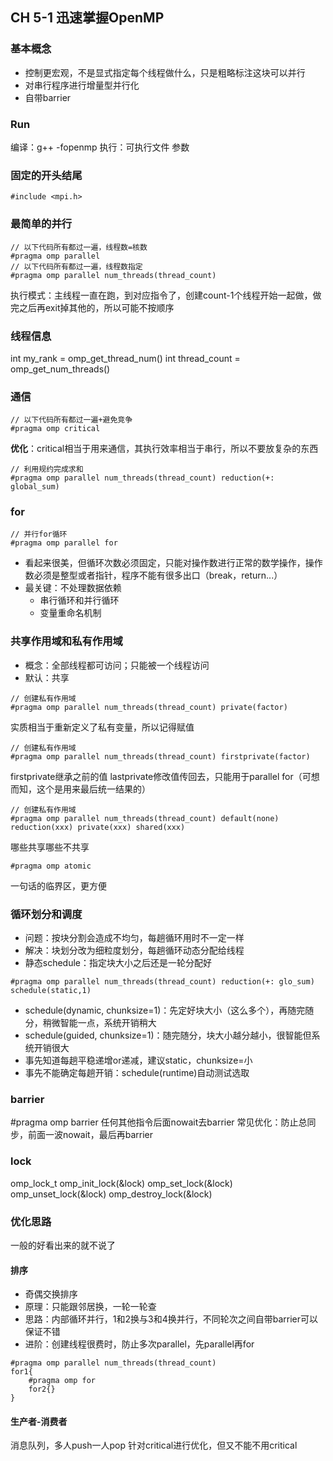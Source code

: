 ﻿## CH 5-1 迅速掌握OpenMP

### 基本概念
* 控制更宏观，不是显式指定每个线程做什么，只是粗略标注这块可以并行
* 对串行程序进行增量型并行化
* 自带barrier


### Run
编译：g++ -fopenmp
执行：可执行文件 参数

### 固定的开头结尾
```
#include <mpi.h>
```

### 最简单的并行
```
// 以下代码所有都过一遍，线程数=核数
#pragma omp parallel
// 以下代码所有都过一遍，线程数指定
#pragma omp parallel num_threads(thread_count)
```
执行模式：主线程一直在跑，到对应指令了，创建count-1个线程开始一起做，做完之后再exit掉其他的，所以可能不按顺序

### 线程信息
int my_rank = omp_get_thread_num()
int thread_count = omp_get_num_threads()

### 通信
```
// 以下代码所有都过一遍+避免竞争
#pragma omp critical
```
**优化**：critical相当于用来通信，其执行效率相当于串行，所以不要放复杂的东西
```
// 利用规约完成求和
#pragma omp parallel num_threads(thread_count) reduction(+: global_sum)
```

### for
```
// 并行for循环
#pragma omp parallel for
```
* 看起来很美，但循环次数必须固定，只能对操作数进行正常的数学操作，操作数必须是整型或者指针，程序不能有很多出口（break，return...）
* 最关键：不处理数据依赖
  * 串行循环和并行循环
  * 变量重命名机制

### 共享作用域和私有作用域
* 概念：全部线程都可访问；只能被一个线程访问
* 默认：共享

```
// 创建私有作用域
#pragma omp parallel num_threads(thread_count) private(factor)
```
实质相当于重新定义了私有变量，所以记得赋值
```
// 创建私有作用域
#pragma omp parallel num_threads(thread_count) firstprivate(factor)
```
firstprivate继承之前的值
lastprivate修改值传回去，只能用于parallel for（可想而知，这个是用来最后统一结果的）
```
// 创建私有作用域
#pragma omp parallel num_threads(thread_count) default(none) reduction(xxx) private(xxx) shared(xxx)
```
哪些共享哪些不共享
```
#pragma omp atomic
```
一句话的临界区，更方便

### 循环划分和调度
* 问题：按块分割会造成不均匀，每趟循环用时不一定一样
* 解决：块划分改为细粒度划分，每趟循环动态分配给线程
* 静态schedule：指定块大小之后还是一轮分配好
```
#pragma omp parallel num_threads(thread_count) reduction(+: glo_sum) schedule(static,1)
```
* schedule(dynamic, chunksize=1)：先定好块大小（这么多个），再随完随分，稍微智能一点，系统开销稍大
* schedule(guided, chunksize=1)：随完随分，块大小越分越小，很智能但系统开销很大
* 事先知道每趟平稳递增or递减，建议static，chunksize=小
* 事先不能确定每趟开销：schedule(runtime)自动测试选取

### barrier
#pragma omp barrier
任何其他指令后面nowait去barrier
常见优化：防止总同步，前面一波nowait，最后再barrier

### lock
omp_lock_t
omp_init_lock(&lock)
omp_set_lock(&lock)
omp_unset_lock(&lock)
omp_destroy_lock(&lock)

### 优化思路
一般的好看出来的就不说了

#### 排序
* 奇偶交换排序
* 原理：只能跟邻居换，一轮一轮查
* 思路：内部循环并行，1和2换与3和4换并行，不同轮次之间自带barrier可以保证不错
* 进阶：创建线程很费时，防止多次parallel，先parallel再for
```
#pragma omp parallel num_threads(thread_count)
for1{
    #pragma omp for
    for2{}
}
```
#### 生产者-消费者
消息队列，多人push一人pop
针对critical进行优化，但又不能不用critical
